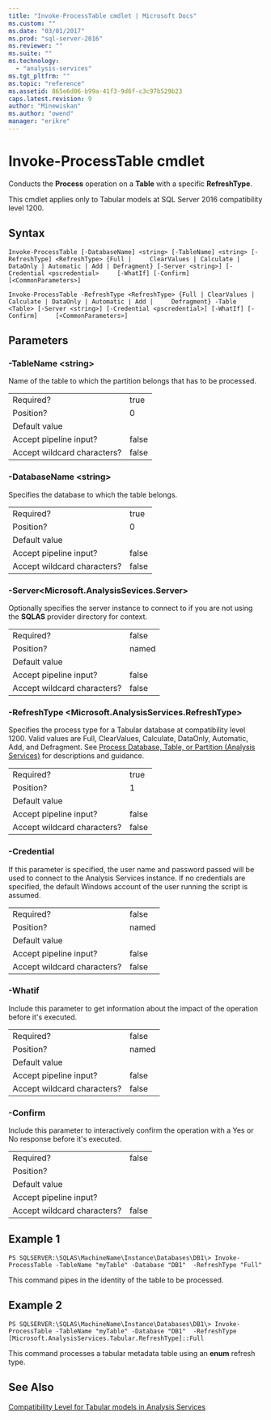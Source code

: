 ```yaml
---
title: "Invoke-ProcessTable cmdlet | Microsoft Docs"
ms.custom: ""
ms.date: "03/01/2017"
ms.prod: "sql-server-2016"
ms.reviewer: ""
ms.suite: ""
ms.technology: 
  - "analysis-services"
ms.tgt_pltfrm: ""
ms.topic: "reference"
ms.assetid: 865e6d06-b99a-41f3-9d6f-c3c97b529b23
caps.latest.revision: 9
author: "Minewiskan"
ms.author: "owend"
manager: "erikre"
---
```

# Invoke-ProcessTable cmdlet
  Conducts the **Process** operation on a **Table** with a specific **RefreshType**.  
  
 This cmdlet applies only to   Tabular models at SQL Server 2016 compatibility level 1200.  
  
## Syntax  
 `Invoke-ProcessTable [-DatabaseName] <string> [-TableName] <string> [-RefreshType] <RefreshType> {Full |     ClearValues | Calculate | DataOnly | Automatic | Add | Defragment} [-Server <string>] [-Credential <pscredential>     [-WhatIf] [-Confirm]  [<CommonParameters>]`  
  
 `Invoke-ProcessTable -RefreshType <RefreshType> {Full | ClearValues | Calculate | DataOnly | Automatic | Add |     Defragment} -Table <Table> [-Server <string>] [-Credential <pscredential>] [-WhatIf] [-Confirm]     [<CommonParameters>]`  
  
## Parameters  
  
### -TableName \<string>  
 Name of the table to which the partition belongs that has to be processed.  
  
|||  
|-|-|  
|Required?|true|  
|Position?|0|  
|Default value||  
|Accept pipeline input?|false|  
|Accept wildcard characters?|false|  
  
### -DatabaseName \<string>  
 Specifies the database to which the table belongs.  
  
|||  
|-|-|  
|Required?|true|  
|Position?|0|  
|Default value||  
|Accept pipeline input?|false|  
|Accept wildcard characters?|false|  
  
### -Server\<Microsoft.AnalysisSevices.Server>  
 Optionally specifies the server instance to connect to if you are not using the **SQLAS** provider directory for context.  
  
|||  
|-|-|  
|Required?|false|  
|Position?|named|  
|Default value||  
|Accept pipeline input?|false|  
|Accept wildcard characters?|false|  
  
### -RefreshType \<Microsoft.AnalysisServices.RefreshType>  
 Specifies the process type for a Tabular database at compatibility level 1200.  Valid values are  Full, ClearValues, Calculate, DataOnly,  Automatic, Add, and  Defragment. See [Process Database, Table, or Partition &#40;Analysis Services&#41;](../../analysis-services/tabular-models/process-database-table-or-partition-analysis-services.md) for descriptions and guidance.  
  
|||  
|-|-|  
|Required?|true|  
|Position?|1|  
|Default value||  
|Accept pipeline input?|false|  
|Accept wildcard characters?|false|  
  
### -Credential  
 If this parameter is specified, the user name and password passed will be used to connect to the Analysis Services instance. If no credentials are specified, the default Windows account of the user running the script is assumed.  
  
|||  
|-|-|  
|Required?|false|  
|Position?|named|  
|Default value||  
|Accept pipeline input?|false|  
|Accept wildcard characters?|false|  
  
### -Whatif  
 Include this parameter to get information about the impact of the operation before it's executed.  
  
|||  
|-|-|  
|Required?|false|  
|Position?|named|  
|Default value||  
|Accept pipeline input?|false|  
|Accept wildcard characters?|false|  
  
### -Confirm  
 Include this parameter to interactively  confirm the operation with a Yes or No response before it's executed.  
  
|||  
|-|-|  
|Required?|false|  
|Position?||  
|Default value||  
|Accept pipeline input?||  
|Accept wildcard characters?|false|  
  
## Example 1  
 `PS SQLSERVER:\SQLAS\MachineName\Instance\Databases\DB1\> Invoke-ProcessTable -TableName "myTable" -Database "DB1"  -RefreshType "Full"`  
  
 This command pipes in the identity of the table to be processed.  
  
## Example 2  
 `PS SQLSERVER:\SQLAS\MachineName\Instance\Databases\DB1\> Invoke-ProcessTable -TableName "myTable" -Database "DB1"  -RefreshType [Microsoft.AnalysisServices.Tabular.RefreshType]::Full`  
  
 This command processes a tabular metadata table using an **enum** refresh type.  
  
## See Also  
 [Compatibility Level for Tabular models in Analysis Services](../../analysis-services/tabular-models/compatibility-level-for-tabular-models-in-analysis-services.md)  
  
  